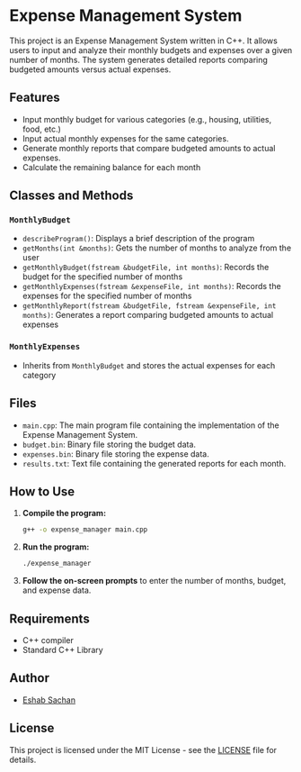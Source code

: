 # Expense Management System

This project is an Expense Management System written in C++. It allows users to input and analyze their monthly budgets and expenses over a given number of months. The system generates detailed reports comparing budgeted amounts versus actual expenses.

## Features

- Input monthly budget for various categories (e.g., housing, utilities, food, etc.)
- Input actual monthly expenses for the same categories.
- Generate monthly reports that compare budgeted amounts to actual expenses.
- Calculate the remaining balance for each month

## Classes and Methods

### `MonthlyBudget`
- `describeProgram()`: Displays a brief description of the program
- `getMonths(int &months)`: Gets the number of months to analyze from the user
- `getMonthlyBudget(fstream &budgetFile, int months)`: Records the budget for the specified number of months
- `getMonthlyExpenses(fstream &expenseFile, int months)`: Records the expenses for the specified number of months
- `getMonthlyReport(fstream &budgetFile, fstream &expenseFile, int months)`: Generates a report comparing budgeted amounts to actual expenses

### `MonthlyExpenses`
- Inherits from `MonthlyBudget` and stores the actual expenses for each category

## Files

- `main.cpp`: The main program file containing the implementation of the Expense Management System.
- `budget.bin`: Binary file storing the budget data.
- `expenses.bin`: Binary file storing the expense data.
- `results.txt`: Text file containing the generated reports for each month.

## How to Use

1. **Compile the program:**
    ```bash
    g++ -o expense_manager main.cpp
    ```

2. **Run the program:**
    ```bash
    ./expense_manager
    ```

3. **Follow the on-screen prompts** to enter the number of months, budget, and expense data.

## Requirements

- C++ compiler
- Standard C++ Library

## Author

- [Eshab Sachan](https://github.com/Eshab01)

## License

This project is licensed under the MIT License - see the [LICENSE](LICENSE) file for details.
